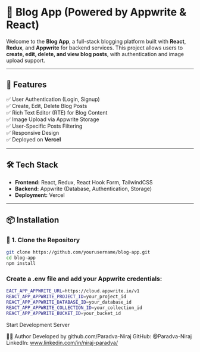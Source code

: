 # 📝 Blog App (Powered by Appwrite & React)

Welcome to the **Blog App**, a full-stack blogging platform built with **React**, **Redux**, and **Appwrite** for backend services. This project allows users to **create, edit, delete, and view blog posts**, with authentication and image upload support.

---

## 🚀 Features  
✅ User Authentication (Login, Signup)  
✅ Create, Edit, Delete Blog Posts  
✅ Rich Text Editor (RTE) for Blog Content  
✅ Image Upload via Appwrite Storage  
✅ User-Specific Posts Filtering  
✅ Responsive Design  
✅ Deployed on **Vercel**

---

## 🛠️ Tech Stack  
- **Frontend:** React, Redux, React Hook Form, TailwindCSS  
- **Backend:** Appwrite (Database, Authentication, Storage)  
- **Deployment:** Vercel  

---

## 📦 Installation  

### 🔹 **1. Clone the Repository**  
```sh
git clone https://github.com/yourusername/blog-app.git
cd blog-app
npm install
```

### Create a .env file and add your Appwrite credentials:
```sh
EACT_APP_APPWRITE_URL=https://cloud.appwrite.io/v1
REACT_APP_APPWRITE_PROJECT_ID=your_project_id
REACT_APP_APPWRITE_DATABASE_ID=your_database_id
REACT_APP_APPWRITE_COLLECTION_ID=your_collection_id
REACT_APP_APPWRITE_BUCKET_ID=your_bucket_id
```
Start Development Server

👨‍💻 Author
Developed by github.com/Paradva-Niraj
GitHub: @Paradva-Niraj
LinkedIn: www.linkedin.com/in/niraj-paradva/
